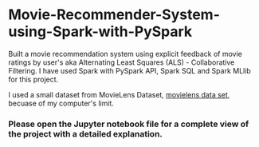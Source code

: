 # Movie-Recommender-System-using-Spark-with-PySpark

Built a movie recommendation system using explicit feedback of movie ratings by user's aka Alternating Least Squares (ALS) - Collaborative Filtering. I have used Spark with PySpark API, Spark SQL and Spark MLlib for this project.

I used a small dataset from MovieLens Dataset, [movielens data set](https://grouplens.org/datasets/movielens/), becuase of my computer's limit.

### Please open the Jupyter notebook file for a complete view of the project with a detailed explanation.
